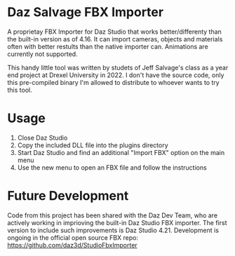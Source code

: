 # Daz Salvage FBX Importer
A proprietay FBX Importer for Daz Studio that works better/differenty than the built-in version as of 4.16.
It can import cameras, objects and materials often with better restults than the native importer can.
Animations are currently not supported.

This handy little tool was written by studets of Jeff Salvage's class as a year end project at Drexel University in 2022. 
I don't have the source code, only this pre-compiled binary I'm allowed to distribute to whoever wants to try this tool.

# Usage
1. Close Daz Studio
2. Copy the included DLL file into the plugins directory
3. Start Daz Studio and find an additional "Import FBX" option on the main menu
4. Use the new menu to open an FBX file and follow the instructions

# Future Development
Code from this project has been shared with the Daz Dev Team, who are actively working in imprioving the built-in Daz Studio FBX importer. 
The first version to include such improvements is Daz Studio 4.21.
Development is ongoing in the official open source FBX repo: https://github.com/daz3d/StudioFbxImporter
